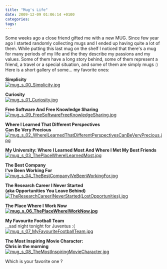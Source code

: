 ```yaml
---
title: "Mug's Life"
date: 2009-12-09 01:06:14 +0100
categories: 
tags: 
---
```


Some weeks ago a close friend gifted me with a new MUG. Since few year ago I started randomly collecting mugs and I ended up having quite a lot of them. While putting this last mug on the shelf I noticed that there's a mug for many periods of my life and the they describe my passions and my values. Some of them have a long story behind, some of them represent a friend, a travel or a special situation, and some of them are simply mugs :) Here is a short gallery of some... my favorite ones:

**Simplicity**  
 [![mug_s_00_Simplicity.jpg](/~brain/content/mugs/mug_s_00_Simplicity.jpg)](/~brain/content/mugs/mug_00_Simplicity.jpg)

 

**Curiosity**  
[![mug_s_01_Curiosity.jpg](/~brain/content/mugs/mug_s_01_Curiosity.jpg)](/~brain/content/mugs/mug_01_Curiosity.jpg)

 

**Free Software And Free Knowledge Sharing**  
[![mug_s_09_FreeSoftwareFreeKnowledgeSharing.jpg](/~brain/content/mugs/mug_s_09_FreeSoftwareFreeKnowledgeSharing.jpg)](/~brain/content/mugs/mug_09_FreeSoftwareFreeKnowledgeSharing.jpg)

 

**Where I Learned That Different Perspectives   
Can Be Very Precious**     
[![mug_s_02_WhereILearnedThatDifferentPerspectivesCanBeVeryPrecious.jpg](/~brain/content/mugs/mug_s_02_WhereILearnedThatDifferentPerspectivesCanBeVeryPrecious.jpg)](/~brain/content/mugs/mug_02_WhereILearnedThatDifferentPerspectivesCanBeVeryPrecious.jpg)

 

**My University: Where I Learned Most And Where I Met My Best Friends**  
[![mug_s_03_ThePlaceWhereILearnedMost.jpg](/~brain/content/mugs/mug_s_03_ThePlaceWhereILearnedMost.jpg)](/~brain/content/mugs/mug_03_ThePlaceWhereILearnedMost.jpg)

 

**The Best Company   
I've Been Working For**     
[![mug_s_04_TheBestCompanyIVeBeenWorkingFor.jpg](t/~brain/content/mugs/mug_s_04_TheBestCompanyIVeBeenWorkingFor.jpg)](/~brain/content/mugs/mug_04_TheBestCompanyIVeBeenWorkingFor.jpg)

 

**The Research Career I Never Started   
(aka Opportunities You Leave Behind)**     
[![TheResearchCareerINeverStarted(LostOpportunities).jpg](/~brain/content/mugs/mug_s_05_TheResearchCareerINeverStarted(LostOpportunities).jpg) ](/~brain/content/mugs/mug_05_TheResearchCareerINeverStarted(LostOpportunities).jpg)

 

**The Place Where I Work Now  
[![mug_s_06_ThePlaceWhereIWorkNow.jpg](/~brain/content/mugs/mug_s_06_ThePlaceWhereIWorkNow.jpg)](/content/mugs/mug_06_ThePlaceWhereIWorkNow.jpg)**

 

**My Favourite Football Team**  
...sad night tonight for Juventus :(  
[![mug_s_07_MyFavouriteFootballTeam.jpg]( ~brain/content/mugs/mug_s_07_MyFavouriteFootballTeam.jpg)]( /~brain/content/mugs/mug_07_MyFavouriteFootballTeam.jpg)

 

**The Most Inspiring Movie Character:   
Chris in the morning**     
[![mug_s_08_TheMostInspiringMovieCharacter.jpg](/~brain/content/mugs/mug_s_08_TheMostInspiringMovieCharacter.jpg)](/~brain/content/mugs/mug_08_TheMostInspiringMovieCharacter.jpg)

 Which is your favorite one ?
